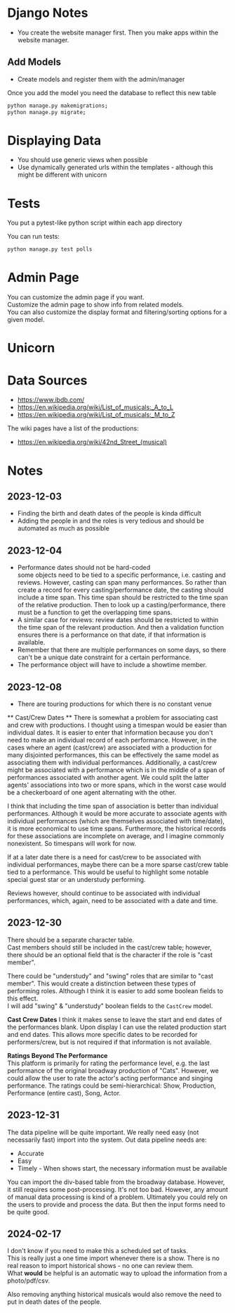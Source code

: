 # Django Notes

* You create the website manager first. Then you make apps within the website manager.

## Add Models 
* Create models and register them with the admin/manager

Once you add the model you need the database to reflect this new table
```bash
python manage.py makemigrations;
python manage.py migrate;
```


# Displaying Data
* You should use generic views when possible
* Use dynamically generated urls within the templates - although this might be different with unicorn


# Tests
You put a pytest-like python script within each app directory

You can run tests:
```bash
python manage.py test polls
```

# Admin Page
You can customize the admin page if you want.  
Customize the admin page to show info from related models.  
You can also customize the display format and filtering/sorting options for a given model.  

# Unicorn



# Data Sources
* https://www.ibdb.com/
* https://en.wikipedia.org/wiki/List_of_musicals:_A_to_L
* https://en.wikipedia.org/wiki/List_of_musicals:_M_to_Z

The wiki pages have a list of the productions:  
* https://en.wikipedia.org/wiki/42nd_Street_(musical)

# Notes
## 2023-12-03
* Finding the birth and death dates of the people is kinda difficult
* Adding the people in and the roles is very tedious and should be automated as much as possible

## 2023-12-04

* Performance dates should not be hard-coded  
some objects need to be tied to a specific performance, i.e. casting and reviews. However, casting can span many 
performances. So rather than create a record for every casting/performance date, the casting should include a time span.
This time span should be restricted to the time span of the relative production. Then to look up a casting/performance, there must be a function to get the overlapping time spans. 
* A similar case for reviews: review dates should be restricted to within the time span of the relevant production. And then a validation function ensures there is a performance on that date, if that information is available. 
* Remember that there are multiple performances on some days, so there can't be a unique date constraint for a certain performance.
* The performance object will have to include a showtime member.


## 2023-12-08
* There are touring productions for which there is no constant venue

** Cast/Crew Dates **
There is somewhat a problem for associating cast and crew with productions. I thought using a timespan would be easier 
than individual dates. It is easier to enter that information because you don't need to make an individual record of 
each performance. However, in the cases where an agent (cast/crew) are associated with a production for many disjointed 
performances, this can be effectively the same model as associating them with individual performances. Additionally, 
a cast/crew might be associated with a performance which is in the middle of a span of performances associated with 
another agent. We could split the latter agents' associations into two or more spans, which in the worst case would be a
checkerboard of one agent alternating with the other.

I think that including the time span of association is better than individual performances. Although it would be more 
accurate to associate agents with individual performances (which are themselves associated with time/date), it is more 
economical to use time spans. Furthermore, the historical records for these associations are incomplete on average, 
and I imagine commonly nonexistent. So timespans will work for now.

If at a later date there is a need for cast/crew to be associated with individual performances, maybe there can be a 
more sparse cast/crew table tied to a performance. This would be useful to highlight some notable special guest star or 
an understudy performing.

Reviews however, should continue to be associated with individual performances, which, again, need to be associated with
a date and time.

## 2023-12-30
There should be a separate character table.  
Cast members should still be included in the cast/crew table; however, there should be an optional field that is the 
character if the role is "cast member".

There could be "understudy" and "swing" roles that are similar to "cast member". This would create a distinction between
 these types of performing roles. Although I think it is easier to add some boolean fields to this effect.  
I will add "swing" & "understudy" boolean fields to the `CastCrew` model.

**Cast Crew Dates**
I think it makes sense to leave the start and end dates of the performances blank. Upon display I can use the related 
production start and end dates. This allows more specific dates to be recorded for performers/crew, but is not required 
if that information is not available.

**Ratings Beyond The Performance**  
This platform is primarily for rating the performance level, e.g. the last performance of the original broadway 
production of "Cats". However, we could allow the user to rate the actor's acting performance and singing performance.
The ratings could be semi-hierarchical: Show, Production, Performance (entire cast), Song, Actor.


## 2023-12-31
The data pipeline will be quite important. We really need easy (not necessarily fast) import into the system. 
Out data pipeline needs are:
* Accurate
* Easy
* Timely - When shows start, the necessary information must be available

You can import the div-based table from the broadway database. However, it still requires some post-processing. 
It's not too bad. However, any amount of manual data processing is kind of a problem. Ultimately you could rely on the 
users to provide and process the data. But then the input forms need to be quite good.

## 2024-02-17
I don't know if you need to make this a scheduled set of tasks.  
This is really just a one time import whenever there is a show. There is no real reason to import historical shows - no 
one can review them.  
What **would** be helpful is an automatic way to upload the information from a photo/pdf/csv.  

Also removing anything historical musicals would also remove the need to put in death dates of the people.


